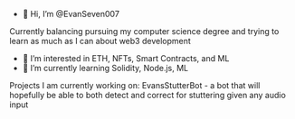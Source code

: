 - 👋 Hi, I’m @EvanSeven007

Currently balancing pursuing my computer science degree and trying to learn as much as I can about web3 development

- 👀 I’m interested in ETH, NFTs, Smart Contracts, and ML
- 🌱 I’m currently learning Solidity, Node.js, ML

Projects I am currently working on: 
EvansStutterBot - a bot that will hopefully be able to both detect and correct for stuttering given any audio input 
<!---
EvanSeven007/EvanSeven007 is a ✨ special ✨ repository because its `README.md` (this file) appears on your GitHub profile.
You can click the Preview link to take a look at your changes.
--->
